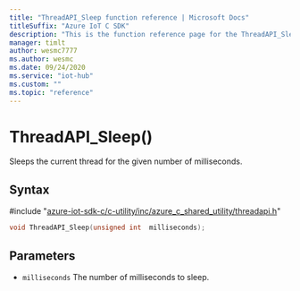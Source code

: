 ```yaml
---                             
title: "ThreadAPI_Sleep function reference | Microsoft Docs" 
titleSuffix: "Azure IoT C SDK"            
description: "This is the function reference page for the ThreadAPI_Sleep() function in the Azure IoT C SDK. This SDK is used with Azure IoT Hub and Azure IoT Hub Device Provisioning Service"            
manager: timlt                 
author: wesmc7777              
ms.author: wesmc               
ms.date: 09/24/2020                    
ms.service: "iot-hub"             
ms.custom: ""                
ms.topic: "reference"        
---                            
```


# ThreadAPI_Sleep()

Sleeps the current thread for the given number of milliseconds.

## Syntax

\#include "[azure-iot-sdk-c/c-utility/inc/azure_c_shared_utility/threadapi.h](../threadapi-h.md)"  
```C
void ThreadAPI_Sleep(unsigned int  milliseconds);
```

## Parameters
* `milliseconds` The number of milliseconds to sleep.

